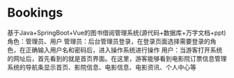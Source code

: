 # Bookings
基于Java+SpringBoot+Vue的图书借阅管理系统(源代码+数据库+万字文档+ppt)角色：管理员、用户  管理员：后台管理员登录，在登录页面选择需要登录的角色，在正确输入用户名和密码后，进入操作系统进行操作  用户：当游客打开系统的网址后，首先看到的就是首页界面。在这里，游客能够看到电影院订票信息管理系统的导航条显示首页、影院信息、电影信息、电影资讯、个人中心等
